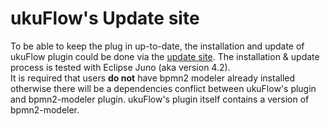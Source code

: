 # ukuFlow's Update site #
To be able to keep the plug in up-to-date, the installation and update of ukuFlow plugin could be done via the
[update site](http://www.student.informatik.tu-darmstadt.de/~q_dang/ukuflow/). The installation & update process is tested with Eclipse Juno (aka version 4.2). <br />It is required that users **do not** have bpmn2 modeler already installed otherwise there will be a dependencies conflict between ukuFlow's plugin and  bpmn2-modeler plugin. ukuFlow's plugin itself contains a version of bpmn2-modeler.